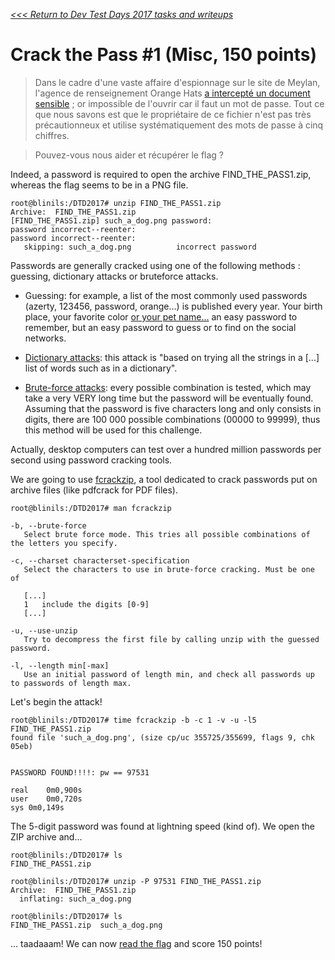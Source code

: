 _[<<< Return to Dev Test Days 2017 tasks and writeups](/devtestdays-2017)_
# Crack the Pass #1 (Misc, 150 points)

>Dans le cadre d'une vaste affaire d'espionnage sur le site de Meylan, l'agence de renseignement Orange Hats [a intercepté un document sensible](FIND_THE_PASS1.zip) ; or impossible de l'ouvrir car il faut un mot de passe. Tout ce que nous savons est que le propriétaire de ce fichier n'est pas très précautionneux et utilise systématiquement des mots de passe à cinq chiffres.

>Pouvez-vous nous aider et récupérer le flag ?

Indeed, a password is required to open the archive FIND_THE_PASS1.zip, whereas the flag seems to be in a PNG file.

```console
root@blinils:/DTD2017# unzip FIND_THE_PASS1.zip
Archive:  FIND_THE_PASS1.zip
[FIND_THE_PASS1.zip] such_a_dog.png password: 
password incorrect--reenter: 
password incorrect--reenter: 
   skipping: such_a_dog.png          incorrect password
```

Passwords are generally cracked using one of the following methods : guessing, dictionary attacks or bruteforce attacks.

* Guessing: for example, a list of the most commonly used passwords (azerty, 123456, password, orange...) 
is published every year. Your birth place, your favorite color [or your pet name...](https://www.youtube.com/watch?v=lRqT3PtxA0Q) an easy password to
remember, but an easy password to guess or to find on the social networks.

* [Dictionary attacks](https://en.wikipedia.org/wiki/Password_cracking): this attack is
"based on trying all the strings in a [...] list of words such as in a dictionary".

* [Brute-force attacks](https://en.wikipedia.org/wiki/Brute-force_attack): every possible combination is tested, which may take
a very VERY long time but the password will be eventually found. Assuming that the password is five characters long and only
consists in digits, there are 100 000 possible combinations (00000 to 99999), thus this method will be used for this challenge.

Actually, desktop computers can test over a hundred million passwords per second using password cracking tools.

We are going to use [fcrackzip](https://korben.info/cracker-des-zip-rar-7z-et-pdf-sous-linux.html),
a tool dedicated to crack passwords put on archive files (like pdfcrack for PDF files).

```console
root@blinils:/DTD2017# man fcrackzip

-b, --brute-force
   Select brute force mode. This tries all possible combinations of the letters you specify.

-c, --charset characterset-specification
   Select the characters to use in brute-force cracking. Must be one of

   [...]
   1   include the digits [0-9]
   [...]

-u, --use-unzip
   Try to decompress the first file by calling unzip with the guessed password.

-l, --length min[-max]
   Use an initial password of length min, and check all passwords up to passwords of length max.
```

Let's begin the attack!

```console
root@blinils:/DTD2017# time fcrackzip -b -c 1 -v -u -l5 FIND_THE_PASS1.zip
found file 'such_a_dog.png', (size cp/uc 355725/355699, flags 9, chk 05eb)


PASSWORD FOUND!!!!: pw == 97531

real	0m0,900s
user	0m0,720s
sys	0m0,149s
```

The 5-digit password was found at lightning speed (kind of). We open the ZIP archive and...

```console
root@blinils:/DTD2017# ls
FIND_THE_PASS1.zip

root@blinils:/DTD2017# unzip -P 97531 FIND_THE_PASS1.zip
Archive:  FIND_THE_PASS1.zip
  inflating: such_a_dog.png

root@blinils:/DTD2017# ls
FIND_THE_PASS1.zip  such_a_dog.png
```

... taadaaam! We can now [read the flag](such_a_dog.png) and score 150 points!
